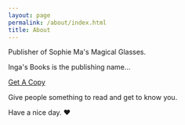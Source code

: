 ```yaml
---
layout: page
permalink: /about/index.html
title: About
---
```


Publisher of Sophie Ma's Magical Glasses.

Inga's Books is the publishing name...

<p><a href="#" class="big-button red">Get A Copy</a></p>

Give people something to read and get to know you.

Have a nice day. ♥